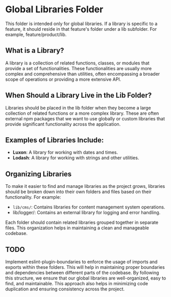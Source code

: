# Global Libraries Folder

This folder is intended only for global libraries. If a library is specific to a feature, it should reside in that feature's folder under a lib subfolder. For example, feature/product/lib.

## What is a Library?

A library is a collection of related functions, classes, or modules that provide a set of functionalities. These functionalities are usually more complex and comprehensive than utilities, often encompassing a broader scope of operations or providing a more extensive API.

## When Should a Library Live in the Lib Folder?

Libraries should be placed in the lib folder when they become a large collection of related functions or a more complex library. These are often external npm packages that we want to use globally or custom libraries that provide significant functionality across the application.

## Examples of Libraries Include:

-   **Luxon**: A library for working with dates and times.
-   **Lodash**: A library for working with strings and other utilities.

## Organizing Libraries

To make it easier to find and manage libraries as the project grows, libraries should be broken down into their own folders and files based on their functionality. For example:

-   `lib/cms/`: Contains libraries for content management system operations.
-   lib/logger/: Contains an external library for logging and error handling.

Each folder should contain related libraries grouped together in separate files. This organization helps in maintaining a clean and manageable codebase.

## TODO

Implement eslint-plugin-boundaries to enforce the usage of imports and exports within these folders. This will help in maintaining proper boundaries and dependencies between different parts of the codebase.
By following this structure, we ensure that our global libraries are well-organized, easy to find, and maintainable. This approach also helps in minimizing code duplication and ensuring consistency across the project.
